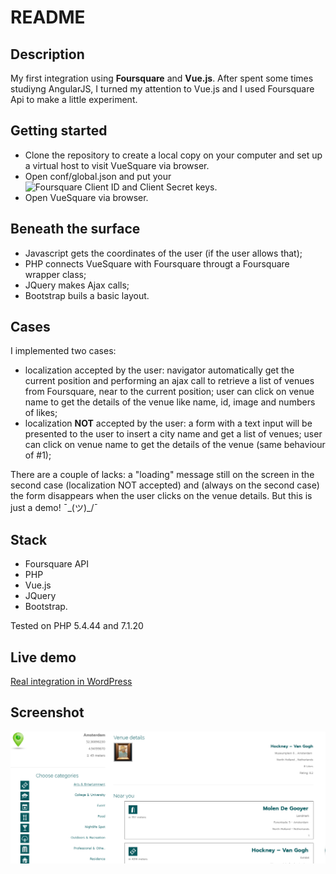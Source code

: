 # README

## Description
My first integration using **Foursquare** and **Vue.js**. After spent some times studiyng AngularJS, I turned my attention to Vue.js and I used Foursquare Api to make a little experiment.

## Getting started
* Clone the repository to create a local copy on your computer and set up a virtual host to visit VueSquare via browser.
* Open conf/global.json and put your ![Foursquare Client ID and Client Secret keys](https://developer.foursquare.com/docs/api).
* Open VueSquare via browser.

## Beneath the surface
* Javascript gets the coordinates of the user (if the user allows that);
* PHP connects VueSquare with Foursquare througt a Foursquare wrapper class; 
* JQuery makes Ajax calls;
* Bootstrap buils a basic layout.

## Cases
I implemented two cases:
- localization accepted by the user: navigator automatically get the current position and performing an ajax call to retrieve a list of venues from Foursquare, near to the current position; user can click on venue name to get the details of the venue like name, id, image and numbers of likes;
- localization **NOT** accepted by the user: a form with a text input will be presented to the user to insert a city name and get a list of venues; user can click on venue name to get the details of the venue (same behaviour of #1);

There are a couple of lacks: a "loading" message still on the screen in the second case (localization NOT accepted) and (always on the second case) the form disappears when the user clicks on the venue details. But this is just a demo!  ¯\_(ツ)_/¯

## Stack
- Foursquare API
- PHP
- Vue.js
- JQuery
- Bootstrap.

Tested on PHP 5.4.44 and 7.1.20

## Live demo
[Real integration in WordPress](https://www.giuseppemaccario.com/foursquare-integration/)

## Screenshot
![VueSquare - G.Maccario](https://github.com/gmaccario/vuesquare/blob/master/screenshot.png?raw=true)